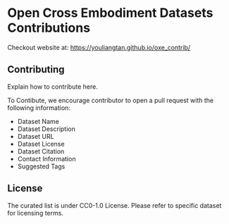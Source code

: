 # Open Cross Embodiment Datasets Contributions

Checkout website at: https://youliangtan.github.io/oxe_contrib/

## Contributing

Explain how to contribute here.

To Contibute, we encourage contributor to open a pull request with the following information:

 - Dataset Name
 - Dataset Description
 - Dataset URL
 - Dataset License
 - Dataset Citation
 - Contact Information
 - Suggested Tags

## License 

The curated list is under CC0-1.0 License. Please refer to specific dataset for licensing terms. 
